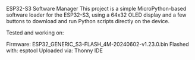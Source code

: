 ESP32-S3 Software Manager
This project is a simple MicroPython-based software loader for the ESP32-S3, using a 64x32 OLED display and a few buttons to download and run Python scripts directly on the device.

Tested and working on:

Firmware: ESP32_GENERIC_S3-FLASH_4M-20240602-v1.23.0.bin
Flashed with: esptool
Uploaded via: Thonny IDE
